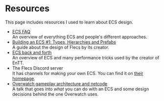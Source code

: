 # Resources

This page includes resources I used to learn about ECS design.

- [ECS FAQ](https://github.com/SanderMertens/ecs-faq)<br>
An overview of everything ECS and people's different approaches.
- [Building an ECS #1: Types, Hierarchies and Prefabs](https://ajmmertens.medium.com/building-an-ecs-1-types-hierarchies-and-prefabs-9f07666a1e9d)<br>
A guide about the design of Flecs by its creator.
- [ECS back and forth](https://skypjack.github.io/2019-02-14-ecs-baf-part-1/)<br>
An overview of ECS and many performance tricks used by the creator of EnTT.
- The Flecs Discord server<br>
It has channels for making your own ECS. You can find it on [their homepage](https://www.flecs.dev/flecs/).
- [Overwatch gameplay architecture and netcode](https://www.youtube.com/watch?v=W3aieHjyNvw)<br>
  A talk that goes into *what* you can do with an ECS and some design decisions behind the one Overwatch uses.
